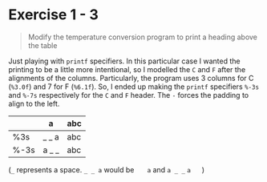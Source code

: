 # Exercise 1 - 3

> Modify the temperature conversion program to print a heading above the table

Just playing with `printf` specifiers. In this particular case I wanted the
printing to be a little more intentional, so I modelled the `C` and `F` after
the alignments of the columns. Particularly, the program uses 3 columns for C
(`%3.0f`) and 7 for F (`%6.1f`). So, I ended up making the `printf` specifiers
`%-3s` and `%-7s` respectively for the `C` and `F` header. The `-` forces the
padding to align to the left.

|      | a     | abc |
|------|-------|-----|
| %3s  | _ _ a | abc |
| %-3s | a _ _ | abc |

(`_` represents a space. `_ _ a` would be ` ` ` ` `a` and `a _ _` `a` ` ` ` `)
